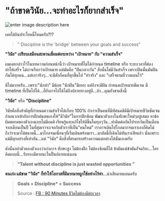 # "ถ้าขาดวินัย...จะทำอะไรก็ยากสำเร็จ"

![enter image description here](https://www.firstdallas.org/images/r/resolved-to-practice-discipline-blog/c1280x720g0-300-4336-2740/resolved-to-practice-discipline-blog.jpg)

เคยได้ยินประโยคนี้ไหมครับ?!?

> " Discipline is the 'bridge' between your goals and success"

**"วินัย" เปรียบเสมือนสะพานเชื่อมต่อระหว่าง "เป้าหมาย" กับ "ความสำเร็จ"**

ผมเคยกล่าวไว้ในบทความก่อนหน้านี้ว่า เป้าหมายที่ไม่ได้กำหนด timeline หรือ ระยะเวลาที่ต้องทำให้เสร็จ ไม่อาจเรียกว่าเป้าหมาย แต่มันคือ "ฝันกลางวัน" สิ่งนั้นไม่มีวันสำเร็จ เพราะฝันนั้นมันฝันกันได้ทุกคน...แต่เอาจริงๆ...จะมีสักกี่คนที่ลุกขึ้นไป "ทำจริง" และ "เสร็จตามที่วางแผนไว้"

มีไม่มากครับ...เพราะ"นักทำ" มีน้อย "นักฝัน"มีเยอะ แต่ถึงจะมีฝัน กำหนดเป้าหมายชัดเจน มี timeline ที่เป็นไปได้...ก็ยังอาจไปได้ไม่ถึงปลายทางอยู่ดี...ถ้า...คุณยังขาดสิ่งนี้

**"วินัย"** หรือ **"Discipline"**

วินัยคือสิ่งสำคัญที่กำหนดความสำเร็จได้เกือบ 100% ถ้าเราเป็นคนที่มีทัศนคติดีมีเป้าหมายชีวิตชัดเจน ถ้าผนวกเข้ากับการฝึกฝนตนเองให้"มีวินัย"ในการฝึกซ้อม พัฒนาตัวเองในทักษะใหม่ๆอยู่เสมอ หาข้อผิดพลาดของตัวเองแบบไม่มีอคติ เรียนรู้และแก้ไขให้ดีขึ้นในทุกๆวัน...ทำติดต่อกันไปจากวันเป็นเดือน จากเดือนเป็นปี ในที่สุดเราจะเจอกับตัวเราที่เป็น"คนใหม่" เราอาจเดินไปไกลมากจนเราเองก็คิดไม่ถึงว่าจะมาได้ขนาดนี้...มาไกลจนเพื่อนๆที่เริ่มเดินพร้อมเรา...มาบัดนี้ก็เดินไม่ทันเราเสียแล้ว นั่นเพราะแม้มีทุกอย่างที่เท่ากัน...แต่ "วินัย" คือสิ่งที่สามารถสร้างความแตกต่างได้นั่นเองครับ

ดังนั้นอย่ามัวหลงตัวเองว่าเก่งกาจ ทักษะสูง ไม่ต้องฝึก ไม่ต้องซ้อมก็ได้ ข้ามันแน่ข้ามันอัจฉริยะ...ใครคิดแบบนี้...รับรองมีหายนะในปั้นปลายแน่นอน

> **"Talent without discipline is just wasted opportunities "**

**คนเก่ง แม้ขาด "วินัย" ก็ทำให้โอกาสที่มีมากมายถูกใช้อย่างไร้ค่า**...น่าเสียดายแทนครับ

> **Goals + Discipline\* = Success**
>
> Source : [FB : 90 Minutes ชีวิตไม่ต้องมีต่อเวลา](https://www.facebook.com/252843751771338/posts/825688334486874?sfns=mo).

